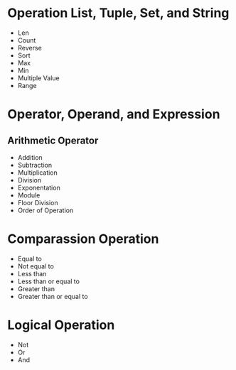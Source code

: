 # Operation List, Tuple, Set, and String
 - Len
 - Count
 - Reverse
 - Sort
 - Max
 - Min
 - Multiple Value
 - Range

# Operator, Operand, and Expression
## Arithmetic Operator
 - Addition
 - Subtraction
 - Multiplication
 - Division
 - Exponentation
 - Module
 - Floor Division
 - Order of Operation

# Comparassion Operation
 - Equal to
 - Not equal to
 - Less than
 - Less than or equal to
 - Greater than
 - Greater than or equal to

# Logical Operation
 - Not
 - Or
 - And
